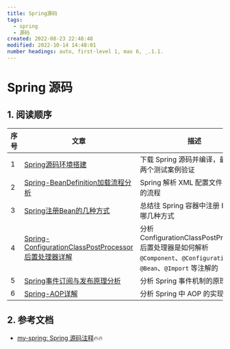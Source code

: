 ```yaml
---
title: Spring源码
tags:
  - spring
  - 源码
created: 2022-08-23 22:48:48
modified: 2022-10-14 14:48:01
number headings: auto, first-level 1, max 6, _.1.1.
---
```


# Spring 源码

## 1. 阅读顺序

| 序号 | 文章                                                         | 描述                                                         |
| :--- | ------------------------------------------------------------ | ------------------------------------------------------------ |
| 1    | [Spring源码环境搭建](Spring源码环境搭建/README.md)           | 下载 Spring 源码并编译，最后增加两个测试案例验证             |
| 2    | [Spring-BeanDefinition加载流程分析](Spring-BeanDefinition加载流程分析.md) | Spring 解析 XML 配置文件中标签的流程                         |
| 3    | [Spring注册Bean的几种方式](Spring注册Bean的几种方式.md) | 总结往 Spring 容器中注册 Bean 有哪几种方式                   |
| 4    | [Spring-ConfigurationClassPostProcessor后置处理器详解](Spring-ConfigurationClassPostProcessor后置处理器详解.md) | 分析 ConfigurationClassPostProcessor 后置处理器是如何解析 `@Component`、`@Configuration`、`@Bean`、`@Import` 等注解的 |
| 5    | [Spring事件订阅与发布原理分析](Spring事件订阅与发布原理分析.md) | 分析 Spring 事件机制的原理                                   |
| 6    | [Spring-AOP详解](Spring-AOP详解/RAEDME.md)                   | 分析 Spring 中 AOP 的实现原理                                |

## 2. 参考文档

- [my-spring: Spring 源码注释](https://gitee.com/travelerly/my-spring)🔥🔥  

